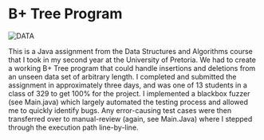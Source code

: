 <h1>B+ Tree Program</h1>

![DATA](https://img.shields.io/badge/Java-Data%20Structures%20%26%20Algorithms-blue)

This is a Java assignment from the Data Structures and Algorithms course that I took in my second year at the University of Pretoria. We had to create a working B+ Tree program that could handle insertions and deletions from an unseen data set of arbitrary length. I completed and submitted the assignment in approximately three days, and was one of 13 students in a class of 329 to get 100% for the project. I implemented a blackbox fuzzer (see Main.java) which largely automated the testing process and allowed me to quickly identify bugs. Any error-causing test cases were then transferred over to manual-review (again, see Main.Java) where I stepped through the execution path line-by-line.
